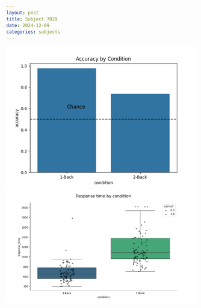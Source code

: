 ```yaml
---
layout: post
title: Subject 7029
date: 2024-12-09
categories: subjects
---
```


![](data/7029/run-24/7029_ATS_acc.png)
![](data/7029/run-24/7029_ATS_rt.png)
